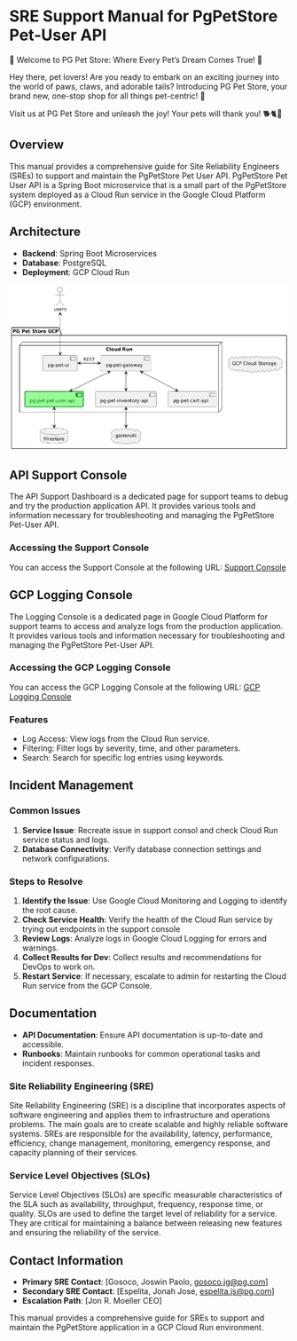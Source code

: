 # SRE Support Manual for PgPetStore Pet-User API

🌟 Welcome to PG Pet Store: Where Every Pet’s Dream Comes True! 🐾

Hey there, pet lovers! Are you ready to embark on an exciting journey into the world of paws, claws, and adorable tails?
Introducing PG Pet Store, your brand new, one-stop shop for all things pet-centric! 🎉

Visit us at PG Pet Store and unleash the joy! Your pets will thank you! 🐕🐈🎈

## Overview

This manual provides a comprehensive guide for Site Reliability Engineers (SREs) to support and maintain the PgPetStore
Pet User API.
PgPetStore Pet User API is a Spring Boot microservice that is a small part of the PgPetStore system deployed as a Cloud
Run service in the Google Cloud Platform (GCP) environment.

## Architecture

- **Backend**: Spring Boot Microservices
- **Database**: PostgreSQL
- **Deployment**: GCP Cloud Run

![img.png](img.png)

## API Support Console

The API Support Dashboard is a dedicated page for support teams to debug and try the production application API. It
provides
various tools and information necessary for troubleshooting and managing the PgPetStore Pet-User API.

### Accessing the Support Console

You can access the Support Console at the following
URL: [Support Console](https://sre-workshop-pg-pet-store-917792339979.us-central1.run.app/swagger-ui/index.html#/)

## GCP Logging Console

The Logging Console is a dedicated page in Google Cloud Platform for support teams to access and analyze logs from the
production application. It
provides various tools and information necessary for troubleshooting and managing the PgPetStore Pet-User API.

### Accessing the GCP Logging Console

You can access the GCP Logging Console at the following
URL: [GCP Logging Console](https://console.cloud.google.com/run/detail/us-central1/sre-workshop-pg-pet-store/logs?project=testproject-244414)

### Features

- Log Access: View logs from the Cloud Run service.
- Filtering: Filter logs by severity, time, and other parameters.
- Search: Search for specific log entries using keywords.

## Incident Management

### Common Issues

1. **Service Issue**: Recreate issue in support consol and check Cloud Run service status and logs.
2. **Database Connectivity**: Verify database connection settings and network configurations.

### Steps to Resolve

1. **Identify the Issue**: Use Google Cloud Monitoring and Logging to identify the root cause.
2. **Check Service Health**: Verify the health of the Cloud Run service by trying out endpoints in the support console
3. **Review Logs**: Analyze logs in Google Cloud Logging for errors and warnings.
4. **Collect Results for Dev**: Collect results and recommendations for DevOps to work on.
5. **Restart Service**: If necessary, escalate to admin for restarting the Cloud Run service from the GCP Console.

## Documentation

- **API Documentation**: Ensure API documentation is up-to-date and accessible.
- **Runbooks**: Maintain runbooks for common operational tasks and incident responses.

### Site Reliability Engineering (SRE)

Site Reliability Engineering (SRE) is a discipline that incorporates aspects of software engineering and applies them to
infrastructure and operations problems. The main goals are to create scalable and highly reliable software systems. SREs
are responsible for the availability, latency, performance, efficiency, change management, monitoring, emergency
response, and capacity planning of their services.

### Service Level Objectives (SLOs)

Service Level Objectives (SLOs) are specific measurable characteristics of the SLA such as availability, throughput,
frequency, response time, or quality. SLOs are used to define the target level of reliability for a service. They are
critical for maintaining a balance between releasing new features and ensuring the reliability of the service.

## Contact Information

- **Primary SRE Contact**: [Gosoco, Joswin Paolo, gosoco.jg@pg.com]
- **Secondary SRE Contact**: [Espelita, Jonah Jose, espelita.js@pg.com]
- **Escalation Path**: [Jon R. Moeller CEO]

This manual provides a comprehensive guide for SREs to support and maintain the PgPetStore application in a GCP Cloud
Run environment.
